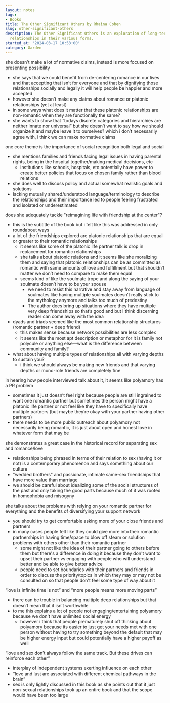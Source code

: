 ```yaml
---
layout: notes
tags:
- Books
title: The Other Significant Others by Rhaina Cohen
slug: other-significant-others
description: The Other Significant Others is an exploration of long-term platonic
  relationships in their various forms.
started_at: '2024-03-17 10:53:00'
category: Garden
---
```


she doesn’t make a lot of normative claims, instead is more focused on presenting possibility
* she says that we could benefit from de-centering romance in our lives and that accepting that isn’t for everyone and that by dignifying those relationships socially and legally it will help people be happier and more accepted 
* however she doesn’t make any claims about romance or platonic relationships (yet at least)
* in some ways what does it matter that these platonic relationships are non-romantic when they are functionally the same? 
* she wants to show that “todays discrete categories and hierarchies are neither innate nor universal” but she doesn’t want to say how we should organize it and maybe leave it to ourselves? which i don’t necessarily agree with, i think we can make normative claims 

one core theme is the importance of social recognition both legal and social
* she mentions families and friends facing legal issues in having parental rights, being in the hospital together/making medical decisions, etc
    * institutions like schools, hospitals, etc potentially have power to create better policies that focus on chosen family rather than blood relations
* she does well to discuss policy and actual somewhat realistic goals and solutions
* lacking mutually shared/understood language/terminology to describe the relationships and their importance led to people feeling frustrated and isolated or underestimated

does she adequately tackle "reimagining life with friendship at the center"?
* this is the subtitle of the book but i felt like this was addressed in only roundabout ways
* a lot of the friendships explored are platonic relationships that are equal or greater to their romantic relationships
    * it seems like some of the platonic life partner talk is drop in replacement for romantic relationships 
    * she talks about platonic relations and it seems like she moralizing them and saying that platonic relationships can be as committed as romantic with same amounts of love and fulfillment but that shouldn’t matter we don’t need to compare to make them equal 
    * seems kind of like the soulmate trope and along the saying of your soulmate doesn’t have to be your spouse 
        * we need to resist this narrative and stay away from language of soulmates like having multiple soulmates doesn’t really stick to the mythology anymore and talks too much of predestiny
        * The author does bring up situations where they have multiple very deep friendships so that’s good and but I think discerning reader can come away with the idea
* dyads and triads seemed like the most common relationship structures (romantic partner + deep friend)
    * this makes sense because network possibilities are less complex
    * it seems like the most apt description or metaphor for it is family not polycule or anything else—what is the difference between community and family?
* what about having multiple types of relationships all with varying depths to sustain you?
    * i think we should always be making new friends and that varying depths or mono-role friends are completely fine

in hearing how people interviewed talk about it, it seems like polyamory has a PR problem
* sometimes it just doesn’t feel right because people are still ingrained to want one romantic partner but sometimes the person might have a platonic life partner or not feel like they have to specifically have multiple partners (but maybe they’re okay with your partner having other partners)
* there needs to be more public outreach about polyamory not necessarily being romantic, it is just about open and honest love in whatever form that may be

she demonstrates a great case in the historical record for separating sex and romance/love
* relationships being phrased in terms of their relation to sex (having it or not) is a contemporary phenomenon and says something about our culture
* "wedded brothers" and passionate, intimate same-sex friendships that have more value than marriage
* we should be careful about idealizing some of the social structures of the past and only taking the good parts because much of it was rooted in homophobia and misogyny

she talks about the problems with relying on your romantic partner for everything and the benefits of diversifying your support network
* you should try to get comfortable asking more of your close friends and partners 
* in many cases people felt like they could give more into their romantic partnerships in having time/space to blow off steam or solution problems with others other than their romantic partner
    * some might not like the idea of their partner going to others before them but there's a difference in doing it because they don't want to upset their partner vs engaging with people who will understand better and be able to give better advice
    * people need to set boundaries with their partners and friends in order to discuss the priority/topics in which they may or may not be consulted on so that people don't feel some type of way about it

“love is infinite time is not” and “more people means more moving parts”
* there can be trouble in balancing multiple deep relationships but that doesn’t mean that it isn’t worthwhile 
* to me this explains a lot of people not engaging/entertaining polyamory because we don't have unlimited social energy
    * however i think that people prematurely shut off thinking about polyamory because its easier to just get your needs met with one person without having to try something beyond the default that may be higher energy input but could potentially have a higher payoff as well

“love and sex don’t always follow the same track. But these drives can reinforce each other”
* interplay of independent systems exerting influence on each other 
* “love and lust are associated with different chemical pathways in the brain”
* sex is only lightly discussed in this book as she points out that it just non-sexual relationships took up an entire book and that the scope would have been too large